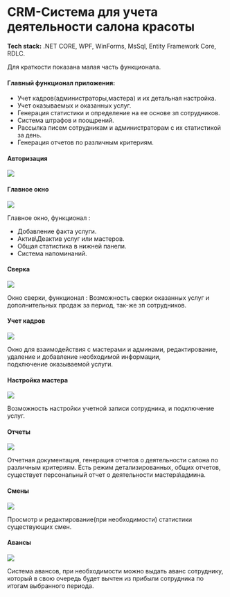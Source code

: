 <h1>CRM-Система для учета деятельности салона красоты</h1>
<p><strong>Tech stack:</strong> .NET CORE, WPF, WinForms, MsSql, Entity Framework Core, RDLC.</p>
  
Для краткости показана малая часть функционала.
<h4>Главный функционал приложения:</h4>

- Учет кадров(администраторы,мастера) и их детальная настройка.
- Учет оказываемых и оказанных услуг.
- Генерация статистики и определение на ее основе зп сотрудников.
- Система штрафов и поощрений.
- Рассылка писем сотрудникам и администраторам с их статистикой за день.
- Генерация отчетов по различным критериям.
<h4>Авторизация</h4>

<img src="https://user-images.githubusercontent.com/106916560/208525995-f704cff5-e410-48f5-9fdd-eb094895111b.png"/>
<h4>Главное окно</h4>

<img src="https://user-images.githubusercontent.com/106916560/208526624-a6d019ac-cd10-44ae-b4e4-d7dc42f0e2a8.png"/>
<p>Главное окно, функционал :
  
  - Добавление факта услуги.
  - Актив\Деактив услуг или мастеров.
  - Общая статистика в нижней панели.
  - Система напоминаний.
</p>
<h4>Сверка</h4>
<img src="https://user-images.githubusercontent.com/106916560/208526781-5e43b6de-554b-46f0-ac54-61341b539714.png"/>
<p>Окно сверки, функционал :
  Возможность сверки оказанных услуг и дополнительных продаж за период, так-же зп сотрудников.
</p>
<h4>Учет кадров</h4>
<img src="https://user-images.githubusercontent.com/106916560/208527121-7efe6d24-ff41-44c7-ae5d-598669d468aa.png"/>
<p>Окно для взаимодействия с мастерами и админами, редактирование, удаление и добавление необходимой информации,<br> подключение оказываемой услуги.</p>
<h4>Настройка мастера</h4>
<img src="https://user-images.githubusercontent.com/106916560/208527200-0c0057d5-fe12-40e5-b535-e352da8d6e7c.png"/>
<p>
  Возможность настройки учетной записи сотрудника, и подключение услуг.
</p>
<h4>Отчеты</h4>
<img src="https://user-images.githubusercontent.com/106916560/208527289-34bbfb99-7e0f-4748-9a46-ca2baff61610.png"/>
<p>Отчетная документация, генерация отчетов о деятельности салона по различным критериям.
  Есть режим детализированных, общих отчетов, существует персональный отчет о деятельности мастера\админа.
</p>
<h4>Смены</h4>
<img src="https://user-images.githubusercontent.com/106916560/208527450-58d4d9c4-8db0-4085-8432-19ecaacb6d1f.png"/>
<p>Просмотр и редактирование(при необходимости) статистики существующих смен.
</p>
<h4>Авансы</h4>
<img src="https://user-images.githubusercontent.com/106916560/208527498-54c5e287-1434-4699-bc71-342aef5ca97a.png"/>
<p>Система авансов, при необходимости можно выдать аванс сотруднику, который в свою очередь будет вычтен из прибыли сотрудника по итогам выбранного периода. 
</p>
